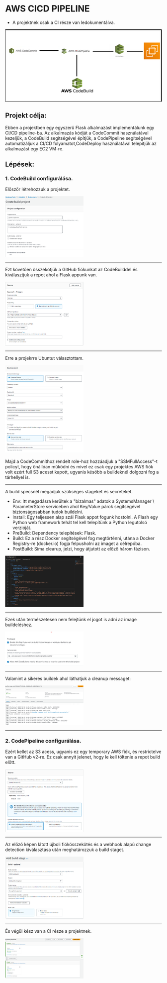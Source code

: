 # AWS CICD PIPELINE

- A projektnek csak a CI része van ledokumentálva.
  
![](https://github.com/Harii75/AWS_CICD/blob/main/AWS/K%C3%A9perny%C5%91k%C3%A9p%202023-10-12%20175448.png?raw=true)
## Projekt célja:
Ebben a projektben egy egyszerű Flask alkalmazást implementálunk egy CI/CD pipeline-ba. Az alkalmazás kódját a CodeCommit használatával kezeljük, a CodeBuild segítségével építjük, a CodePipeline segítségével automatizáljuk a CI/CD folyamatot,CodeDeploy használatával telepítjük az alkalmazást egy EC2 VM-re.

## Lépések:
### 1. CodeBuild configurálása.

  Előszőr létrehozzuk a projektet. <br>
  
  <img src="https://github.com/Harii75/AWS_CICD/blob/main/AWS/codebuild-1.png" width=50% height=50%> 
  <hr>
  
  Ezt követően összekötjük a GitHub fiókunkat az CodeBuilddel és kiválasztjuk a repot ahol a Flask appunk van.<br>

  
  <img src="./AWS/codebuild2.png" width=50% height=50%><br>
  <hr>
  
  Erre a projekrre Ubuntut választottam. <br>
  
  <img src="./AWS/codebuild3.png" width=50% height=50%><br>

  Majd a CodeCommithoz rendelt role-hoz hozzáadjuk a  "SSMFullAccess"-t policyt, hogy önállóan működni és mivel ez csak egy projektes AWS fiók volt ezért full S3 acesst kapott, ugyanis késöbb a buildeknél dolgozni fog a tárhellyel is.

  <hr>
  
  A build specsnél megadjuk szükséges stageket és secreteket.
  - Env: Itt megadásra kerültek a "bizalmas" adatok a SystemsManager \ ParameterStore serviceben ahol Key/Value párok segítségével biztonságosabban tudok buildelni.
  - Install: Egy teljessen alap szál Flask appot fogunk hostolni. A Flash egy Python web framework tehát tel kell telepítünk a Python legutolsó verzióját.
  - PreBuild: Dependency telepítések: Flask.
  - Build: Ez a rész Docker segítségével fog megtörténni, utána a Docker Registry-re (docker.io) fogja felpusholni az imaget a célrepóba.
  - PostBuild: Sima clearup, jelzi, hogy átjutott az előző három fázison.<br>

  <img src="./AWS/buildspec.png" width=50% height=50%><br>
  <hr>

  Ezek után természetesen nem felejtünk el jogot is adni az image buildeléshez. 
  
  <img src="./AWS/role2.png" width=50% height=50%><br>
  <hr>

  Valamint a sikeres buildek ahol láthatjuk a cleanup messaget:
  
  <img src="./AWS/sucess1.png" width=50% height=50%><br>
  <img src="./AWS/sucess2.png" width=50% height=50%><br>
  <hr>
  
  ### 2. CodePipeline configurálása.

  Ezért kellet az S3 acess, ugyanis ez egy temporary AWS fiók, és restrictelve van a GitHub v2-re. Ez csak annyit jelenet, hogy le kell töltenie a repot build előtt.<br>
  
  <img src="./AWS/pipeline/pipeline1.png" width=50% height=50%><br>

  <hr>
  Az előző képen látott újboli fiókösszekötés és a webhook alapú change detection kiválasztása után meghatározzuk a build staget.<br>

  <img src="./AWS/pipeline/pipeline2.png" width=50% height=50%><br>

  <hr>

  És végül kész van a CI része a projektnek. <br>
  
  <img src="https://github.com/Harii75/AWS_CICD/blob/main/AWS/pipeline/sucessful%20build.png?raw=true" width=50% height=50%><br>

  

  

  

